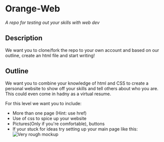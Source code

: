 # Orange-Web

_A repo for testing out your skills with web dev_

## Description

We want you to clone/fork the repo to your own account and based on our outline, create an html file and start writing!

## Outline

We want you to combine your knowledge of html and CSS to create a personal website to show off your skills and tell others about who you are. This could even come in hadny as a virtual resume.

For this level we want you to include:

- More than one page (Hint: use href)
- Use of css to spice up your website
- Pictures(Only if you're comfortable), buttons
- If your stuck for ideas try setting up your main page like this: ![](example.png 'Very rough mockup')
